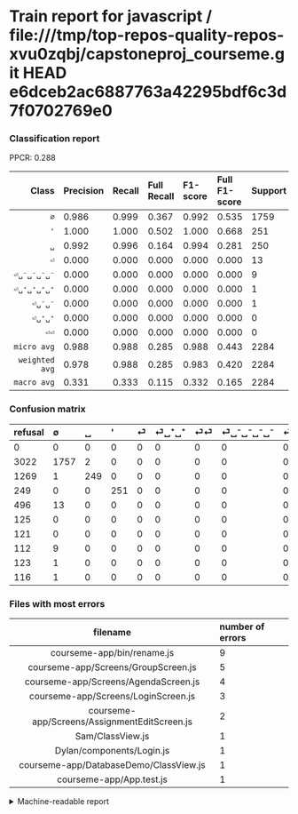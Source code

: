 # Train report for javascript / file:///tmp/top-repos-quality-repos-xvu0zqbj/capstoneproj_courseme.git HEAD e6dceb2ac6887763a42295bdf6c3d7f0702769e0

### Classification report

PPCR: 0.288

| Class | Precision | Recall | Full Recall | F1-score | Full F1-score | Support | Full Support | PPCR |
|------:|:----------|:-------|:------------|:---------|:---------|:--------|:-------------|:-----|
| `∅` | 0.986| 0.999| 0.367| 0.992| 0.535| 1759| 4781| 0.368 |
| `'` | 1.000| 1.000| 0.502| 1.000| 0.668| 251| 500| 0.502 |
| `␣` | 0.992| 0.996| 0.164| 0.994| 0.281| 250| 1519| 0.165 |
| `⏎` | 0.000| 0.000| 0.000| 0.000| 0.000| 13| 509| 0.026 |
| `⏎␣⁻␣⁻␣⁻␣⁻` | 0.000| 0.000| 0.000| 0.000| 0.000| 9| 121| 0.074 |
| `⏎␣⁺␣⁺␣⁺␣⁺` | 0.000| 0.000| 0.000| 0.000| 0.000| 1| 124| 0.008 |
| `⏎␣⁻␣⁻` | 0.000| 0.000| 0.000| 0.000| 0.000| 1| 117| 0.009 |
| `⏎␣⁺␣⁺` | 0.000| 0.000| 0.000| 0.000| 0.000| 0| 125| 0.000 |
| `⏎⏎` | 0.000| 0.000| 0.000| 0.000| 0.000| 0| 121| 0.000 |
| `micro avg` | 0.988| 0.988| 0.285| 0.988| 0.443| 2284| 7917| 0.288 |
| `weighted avg` | 0.978| 0.988| 0.285| 0.983| 0.420| 2284| 7917| 0.288 |
| `macro avg` | 0.331| 0.333| 0.115| 0.332| 0.165| 2284| 7917| 0.288 |

### Confusion matrix

|refusal|  ∅| ␣| '| ⏎| ⏎␣⁺␣⁺| ⏎⏎| ⏎␣⁻␣⁻␣⁻␣⁻| ⏎␣⁺␣⁺␣⁺␣⁺| ⏎␣⁻␣⁻| 
|:---|:---|:---|:---|:---|:---|:---|:---|:---|:---|
|0 |0 |0 |0 |0 |0 |0 |0 |0 |0 |
|3022 |1757 |2 |0 |0 |0 |0 |0 |0 |0 |
|1269 |1 |249 |0 |0 |0 |0 |0 |0 |0 |
|249 |0 |0 |251 |0 |0 |0 |0 |0 |0 |
|496 |13 |0 |0 |0 |0 |0 |0 |0 |0 |
|125 |0 |0 |0 |0 |0 |0 |0 |0 |0 |
|121 |0 |0 |0 |0 |0 |0 |0 |0 |0 |
|112 |9 |0 |0 |0 |0 |0 |0 |0 |0 |
|123 |1 |0 |0 |0 |0 |0 |0 |0 |0 |
|116 |1 |0 |0 |0 |0 |0 |0 |0 |0 |

### Files with most errors

| filename | number of errors|
|:----:|:-----|
| courseme-app/bin/rename.js | 9 |
| courseme-app/Screens/GroupScreen.js | 5 |
| courseme-app/Screens/AgendaScreen.js | 4 |
| courseme-app/Screens/LoginScreen.js | 3 |
| courseme-app/Screens/AssignmentEditScreen.js | 2 |
| Sam/ClassView.js | 1 |
| Dylan/components/Login.js | 1 |
| courseme-app/DatabaseDemo/ClassView.js | 1 |
| courseme-app/App.test.js | 1 |

<details>
    <summary>Machine-readable report</summary>
```json
{
  "cl_report": {"\u0027": {"f1-score": 1.0, "precision": 1.0, "recall": 1.0, "support": 251}, "macro avg": {"f1-score": 0.33182077903874074, "precision": 0.33088918797934586, "recall": 0.33276255448171305, "support": 2284}, "micro avg": {"f1-score": 0.9881786339754814, "precision": 0.9881786339754816, "recall": 0.9881786339754816, "support": 2284}, "weighted avg": {"f1-score": 0.9829643962810933, "precision": 0.9778155163237717, "recall": 0.9881786339754816, "support": 2284}, "\u2205": {"f1-score": 0.9923750353007624, "precision": 0.9859708193041526, "recall": 0.9988629903354178, "support": 1759}, "\u23ce": {"f1-score": 0.0, "precision": 0.0, "recall": 0.0, "support": 13}, "\u23ce\u23ce": {"f1-score": 0.0, "precision": 0.0, "recall": 0.0, "support": 0}, "\u23ce\u2423\u207a\u2423\u207a": {"f1-score": 0.0, "precision": 0.0, "recall": 0.0, "support": 0}, "\u23ce\u2423\u207a\u2423\u207a\u2423\u207a\u2423\u207a": {"f1-score": 0.0, "precision": 0.0, "recall": 0.0, "support": 1}, "\u23ce\u2423\u207b\u2423\u207b": {"f1-score": 0.0, "precision": 0.0, "recall": 0.0, "support": 1}, "\u23ce\u2423\u207b\u2423\u207b\u2423\u207b\u2423\u207b": {"f1-score": 0.0, "precision": 0.0, "recall": 0.0, "support": 9}, "\u2423": {"f1-score": 0.9940119760479043, "precision": 0.9920318725099602, "recall": 0.996, "support": 250}},
  "cl_report_full": {"\u0027": {"f1-score": 0.6684420772303595, "precision": 1.0, "recall": 0.502, "support": 500}, "macro avg": {"f1-score": 0.1650248757498044, "precision": 0.33088918797934586, "recall": 0.11482444151640096, "support": 7917}, "micro avg": {"f1-score": 0.4425056367022841, "precision": 0.9881786339754816, "recall": 0.2850827333585954, "support": 7917}, "weighted avg": {"f1-score": 0.4195366673194022, "precision": 0.8489103071157993, "recall": 0.2850827333585954, "support": 7917}, "\u2205": {"f1-score": 0.5354258723144903, "precision": 0.9859708193041526, "recall": 0.36749633967789164, "support": 4781}, "\u23ce": {"f1-score": 0.0, "precision": 0.0, "recall": 0.0, "support": 509}, "\u23ce\u23ce": {"f1-score": 0.0, "precision": 0.0, "recall": 0.0, "support": 121}, "\u23ce\u2423\u207a\u2423\u207a": {"f1-score": 0.0, "precision": 0.0, "recall": 0.0, "support": 125}, "\u23ce\u2423\u207a\u2423\u207a\u2423\u207a\u2423\u207a": {"f1-score": 0.0, "precision": 0.0, "recall": 0.0, "support": 124}, "\u23ce\u2423\u207b\u2423\u207b": {"f1-score": 0.0, "precision": 0.0, "recall": 0.0, "support": 117}, "\u23ce\u2423\u207b\u2423\u207b\u2423\u207b\u2423\u207b": {"f1-score": 0.0, "precision": 0.0, "recall": 0.0, "support": 121}, "\u2423": {"f1-score": 0.28135593220338984, "precision": 0.9920318725099602, "recall": 0.16392363396971693, "support": 1519}},
  "ppcr": 0.288493116079323
}
```
</details>

